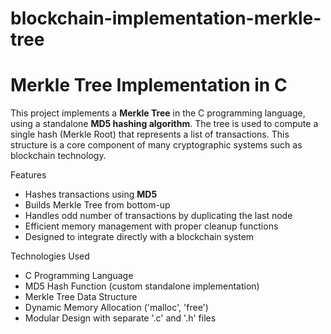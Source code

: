 # blockchain-implementation-merkle-tree
# Merkle Tree Implementation in C

This project implements a **Merkle Tree** in the C programming language, using a standalone **MD5 hashing algorithm**. The tree is used to compute a single hash (Merkle Root) that represents a list of transactions. This structure is a core component of many cryptographic systems such as blockchain technology.

Features

-  Hashes transactions using **MD5**
-  Builds Merkle Tree from bottom-up
-  Handles odd number of transactions by duplicating the last node
-  Efficient memory management with proper cleanup functions
-  Designed to integrate directly with a blockchain system

 Technologies Used

- C Programming Language
- MD5 Hash Function (custom standalone implementation)
- Merkle Tree Data Structure
- Dynamic Memory Allocation ('malloc', 'free')
- Modular Design with separate '.c' and '.h' files


